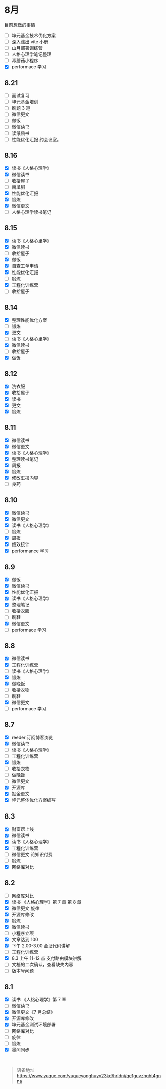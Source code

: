 # 8月
目前想做的事情

- [ ] 坤元基金技术优化方案
- [ ] 深入浅出 vite 小册
- [ ] 山月部署训练营
- [ ] 人格心理学笔记整理
- [ ] 毒蘑菇小程序
- [x] performace 学习

## 8.21

- [ ] 面试复习
- [ ] 坤元基金培训
- [ ] 刷题 3 道
- [ ] 微信更文
- [ ] 做饭
- [ ] 微信读书
- [ ] 读纸质书
- [ ] 性能优化汇报 约会议室。

## 8.16

- [x] 读书《人格心理学》
- [x] 微信读书
- [ ] 收拾屋子
- [ ] 南瓜粥
- [x] 性能优化汇报
- [x] 锻炼
- [x] 微信更文
- [ ] 人格心理学读书笔记

## 8.15

- [x] 读书《人格心里学》
- [x] 微信读书
- [ ] 收拾屋子
- [x] 做饭
- [x] 自查工单申请
- [x] 性能优化汇报
- [ ] 锻炼
- [x] 工程化训练营
- [ ] 收拾屋子

## 8.14

- [x] 整理性能优化方案
- [ ] 锻炼
- [x] 更文
- [ ] 读书《人格心里学》
- [x] 微信读书
- [ ] 收拾屋子
- [x] 做饭

## 8.12

- [x] 洗衣服
- [x] 收拾屋子
- [x] 读书
- [x] 更文
- [x] 锻炼

## 8.11

- [x] 微信读书
- [x] 微信更文
- [x] 读书《人格心理学》
- [x] 整理读书笔记
- [x] 周报
- [x] 锻炼
- [x] 修改汇报内容
- [ ] 良药

## 8.10

- [x] 微信读书
- [x] 微信更文
- [x] 读书《人格心理学》
- [ ] 锻炼
- [x] 周报
- [x] 绩效统计
- [x] performance 学习

## 8.9

- [x] 做饭
- [x] 微信读书
- [x] 性能优化汇报
- [x] 读书《人格心理学》
- [x] 整理笔记
- [ ] 收拾衣服
- [ ] 刷鞋
- [x] 微信更文
- [ ] performace 学习

## 8.8

- [x] 微信读书
- [x] 工程化训练营
- [ ] 读书《人格心理学》
- [x] 锻炼
- [x] 做晚饭
- [ ] 收拾衣物
- [ ] 刷鞋
- [x] 微信更文
- [ ] performace 学习

## 8.7

- [x] reeder 订阅博客浏览
- [x] 微信读书
- [ ] 读书《人格心理学》
- [ ] 工程化训练营
- [x] 锻炼
- [ ] 收拾衣物
- [ ] 做晚饭
- [ ] 微信更文
- [x] 开源库
- [x] 掘金更文
- [x] 坤元整体优化方案编写

## 8.3

- [x] 财富帮上线
- [x] 微信读书
- [x] 读书《人格心理学》
- [x] 工程化训练营
- [ ] 微信更文 论知识付费
- [ ] 锻炼
- [x] 网络库对比

## 8.2

- [ ] 网络库对比
- [x] 读书 《人格心理学》第 7 章 第 8 章
- [x] 微信更文 旋律
- [x] 开源库修改
- [x] 锻炼
- [x] 微信读书
- [ ] 小程序立项
- [x] 文章达到 100
- [x] 下午 2.00-3.00 金证代码讲解
- [ ] 工程化训练营
- [x] 8.3 上午 11-12 点 支付路由模块讲解
- [ ] 文档的二次确认，查看缺失内容
- [ ] 版本号问题

## 8.1

- [x] 读书 《人格心理学》第 7 章
- [ ] 微信读书
- [x] 微信更文《7 月总结》
- [x] 开源库修改
- [x] 坤元基金测试环境部署
- [ ] 网络库对比
- [ ] 旋律
- [ ] 锻炼
- [x] 墨问同步

<br>
  
> 语雀地址 https://www.yuque.com/yuqueyonghuyv23kd/hrldni/qe1guvzhqht4gnna